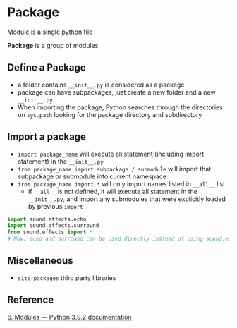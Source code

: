 # Package

[Module](module.md) is a single python file

**Package** is a group of modules

## Define a Package
* a folder contains `__init__.py` is considered as a package
* package can have subpackages, just create a new folder and a new `__init__.py`
* When importing the package, Python searches through the directories on `sys.path` looking for the package directory and subdirectory

## Import a package
* `import package_name` will execute all statement (including import statement) in the `__init__.py`
* `from package_name import subpackage / submodule` will import that subpackage or submodule into current namespace
* `from package_name import *` will only import names listed in `__all__` list
    - if `__all__` is not defined, it will execute all statement in the `__init__.py`,
      and import any submodules that were explicitly loaded by previous `import`

```python
import sound.effects.echo
import sound.effects.surround
from sound.effects import *
# Now, echo and surround can be used directly instead of using sound.effects.echo
```

## Miscellaneous
* `site-packages` third party libraries

## Reference
[6. Modules — Python 3.9.2 documentation](https://docs.python.org/3/tutorial/modules.html#packages)
